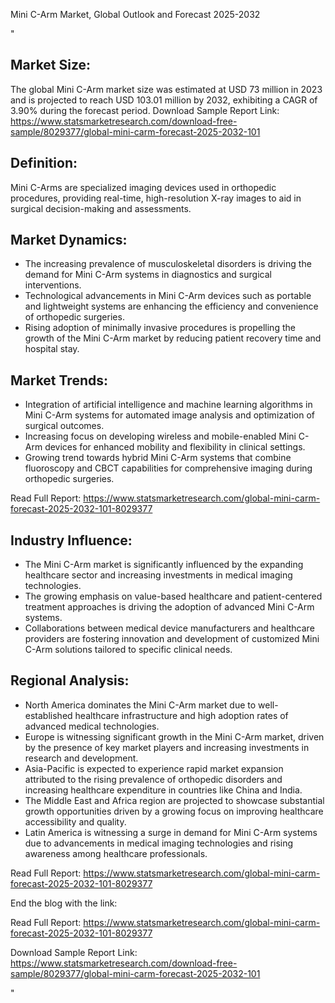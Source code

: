 Mini C-Arm Market, Global Outlook and Forecast 2025-2032

"<html>
<h2>Market Size:</h2>
<p>
The global Mini C-Arm market size was estimated at USD 73 million in 2023 and is projected to reach USD 103.01 million by 2032, exhibiting a CAGR of 3.90% during the forecast period.
Download Sample Report Link: <a href='https://www.statsmarketresearch.com/download-free-sample/8029377/global-mini-carm-forecast-2025-2032-101'>https://www.statsmarketresearch.com/download-free-sample/8029377/global-mini-carm-forecast-2025-2032-101</a>
</p>
<h2>Definition:</h2>
<p>
Mini C-Arms are specialized imaging devices used in orthopedic procedures, providing real-time, high-resolution X-ray images to aid in surgical decision-making and assessments.
</p>

<h2>Market Dynamics:</h2>
<ul>
  <li>The increasing prevalence of musculoskeletal disorders is driving the demand for Mini C-Arm systems in diagnostics and surgical interventions.</li>
  <li>Technological advancements in Mini C-Arm devices such as portable and lightweight systems are enhancing the efficiency and convenience of orthopedic surgeries.</li>
  <li>Rising adoption of minimally invasive procedures is propelling the growth of the Mini C-Arm market by reducing patient recovery time and hospital stay.</li>
</ul>

<h2>Market Trends:</h2>
<ul>
  <li>Integration of artificial intelligence and machine learning algorithms in Mini C-Arm systems for automated image analysis and optimization of surgical outcomes.</li>
  <li>Increasing focus on developing wireless and mobile-enabled Mini C-Arm devices for enhanced mobility and flexibility in clinical settings.</li>
  <li>Growing trend towards hybrid Mini C-Arm systems that combine fluoroscopy and CBCT capabilities for comprehensive imaging during orthopedic surgeries.</li>
</ul>
<p>Read Full Report: <a href='https://www.statsmarketresearch.com/global-mini-carm-forecast-2025-2032-101-8029377'>https://www.statsmarketresearch.com/global-mini-carm-forecast-2025-2032-101-8029377</a></p>

<h2>Industry Influence:</h2>
<ul>
  <li>The Mini C-Arm market is significantly influenced by the expanding healthcare sector and increasing investments in medical imaging technologies.</li>
  <li>The growing emphasis on value-based healthcare and patient-centered treatment approaches is driving the adoption of advanced Mini C-Arm systems.</li>
  <li>Collaborations between medical device manufacturers and healthcare providers are fostering innovation and development of customized Mini C-Arm solutions tailored to specific clinical needs.</li>
</ul>

<h2>Regional Analysis:</h2>
<ul>
  <li>North America dominates the Mini C-Arm market due to well-established healthcare infrastructure and high adoption rates of advanced medical technologies.</li>
  <li>Europe is witnessing significant growth in the Mini C-Arm market, driven by the presence of key market players and increasing investments in research and development.</li>
  <li>Asia-Pacific is expected to experience rapid market expansion attributed to the rising prevalence of orthopedic disorders and increasing healthcare expenditure in countries like China and India.</li>
  <li>The Middle East and Africa region are projected to showcase substantial growth opportunities driven by a growing focus on improving healthcare accessibility and quality.</li>
  <li>Latin America is witnessing a surge in demand for Mini C-Arm systems due to advancements in medical imaging technologies and rising awareness among healthcare professionals.</li>
</ul>
<p>Read Full Report: <a href='https://www.statsmarketresearch.com/global-mini-carm-forecast-2025-2032-101-8029377'>https://www.statsmarketresearch.com/global-mini-carm-forecast-2025-2032-101-8029377</a></p>
  
<p>End the blog with the link:<p>Read Full Report: <a href='https://www.statsmarketresearch.com/global-mini-carm-forecast-2025-2032-101-8029377'>https://www.statsmarketresearch.com/global-mini-carm-forecast-2025-2032-101-8029377</a><p>
<p>Download Sample Report Link: <a href='https://www.statsmarketresearch.com/download-free-sample/8029377/global-mini-carm-forecast-2025-2032-101'>https://www.statsmarketresearch.com/download-free-sample/8029377/global-mini-carm-forecast-2025-2032-101</a><p>
</html>"
